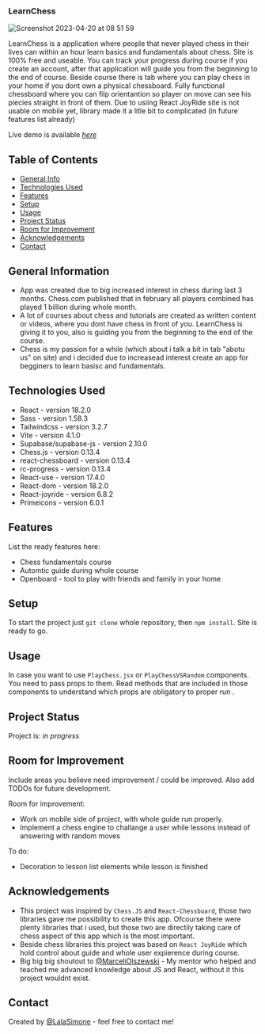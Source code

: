 ### LearnChess


![Screenshot 2023-04-20 at 08 51 59](https://user-images.githubusercontent.com/117818736/233284827-b80e481f-cc00-4de5-86f3-7e9430008bf0.png)


LearnChess is a application where people that never played chess in their lives can within an hour learn basics and fundamentals about chess. Site is 100% free and useable. You can track your progress during course if you create an account, after that application will guide you from the beginning to the end of course. Beside course there is tab where you can play chess in your home if you dont own a physical chessboard. Fully functional chessboard where you can filp orientantion so player on move can see his piecies straight in front of them. Due to usiing React JoyRide site is not usable on mobile yet, library made it a litle bit to complicated (in future features list already)

Live demo is available [_here_](https://learnchessbylala.netlify.app/)

## Table of Contents

-   [General Info](#general-information)
-   [Technologies Used](#technologies-used)
-   [Features](#features)
-   [Setup](#setup)
-   [Usage](#usage)
-   [Project Status](#project-status)
-   [Room for Improvement](#room-for-improvement)
-   [Acknowledgements](#acknowledgements)
-   [Contact](#contact)

## General Information

-   App was created due to big increased interest in chess during last 3 months. Chess.com published that in february all players combined has played 1 billion during whole month.
-   A lot of courses about chess and tutorials are created as written content or videos, where you dont have chess in front of you. LearnChess is giving it to you, also is guiding you from the beginning to the end of the course.
-   Chess is my passion for a while (which about i talk a bit in tab "abotu us" on site) and i decided due to increasead interest create an app for begginers to learn basisc and fundamentals.

## Technologies Used

-   React - version 18.2.0
-   Sass - version 1.58.3
-   Tailwindcss - version 3.2.7
-   Vite - version 4.1.0
-   Supabase/supabase-js - version 2.10.0
-   Chess.js - version 0.13.4
-   react-chessboard - version 0.13.4
-   rc-progress - version 0.13.4
-   React-use - version 17.4.0
-   React-dom - version 18.2.0
-   React-joyride - version 6.8.2
-   Primeicons - version 6.0.1

## Features

List the ready features here:

-   Chess fundamentals course
-   Automtic guide during whole course
-   Openboard - tool to play with friends and family in your home

## Setup

To start the project just `git clone` whole repository, then `npm install`. Site is ready to go.

## Usage

In case you want to use `PlayChess.jsx` or `PlayChessVSRandom` components. You need to pass props to them. Read methods that are included in those components to understand which props are obligatory to proper run .


## Project Status

Project is: _in progress_

## Room for Improvement

Include areas you believe need improvement / could be improved. Also add TODOs for future development.

Room for improvement:

-   Work on mobile side of project, with whole guide run properly.
-   Implement a chess engine to challange a user while lessons instead of answering with random moves

To do:

-   Decoration to lesson list elements while lesson is finished

## Acknowledgements

-   This project was inspired by `Chess.JS` and `React-Chessboard`, those two libraries gave me possibility to create this app. Ofcourse there were plenty
    libraries that i used, but those two are directily taking care of chess aspect of this app which is the most important.
-   Beside chess libraries this project was based on `React JoyRide` which hold control about guide and whole user expierence during course.
-   Big big big shoutout to [@MarceliOlszewski](https://pl.linkedin.com/in/marceli-olszewski-80419613a) - My mentor who helped and teached me advanced       knowledge about JS and React, without it this project wouldnt exist. 

## Contact

Created by [@LalaSimone](https://github.com/LalaSimon) - feel free to contact me!
